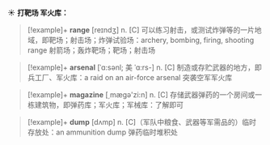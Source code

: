 ☀ <span class="category">**打靶场 军火库：**</span>
>[!example]+ <span class="vocabulary">**range**</span> [reɪndӡ] 
> <span class="definition">n. [C] 可以练习射击，或测试炸弹等的一片地域，即靶场；射击场；炸弹试验场：</span>archery, bombing, firing, shooting range 射箭场；轰炸靶场；靶场；射击场
           
>[!example]+ <span class="vocabulary">**arsenal**</span> [ˈɑ:sənl; 美 ˈɑ:rs-]
> <span class="definition">n. [C] 制造或存贮武器的地方，即兵工厂、军火库：</span>a raid on an air-force arsenal 突袭空军军火库

>[!example]+ <span class="vocabulary">**magazine**</span> [͵mæɡə'zi:n] 
> <span class="definition">n. [C] 存储武器弹药的一个房间或一栋建筑物，即弹药库；军火库；军械库：</span>了解即可
           
>[!example]+ <span class="vocabulary">**dump**</span> [dʌmp]
> <span class="definition">n. [C]（军队中粮食、武器等军需品的）临时存放处：</span>an ammunition dump 弹药临时堆积处


